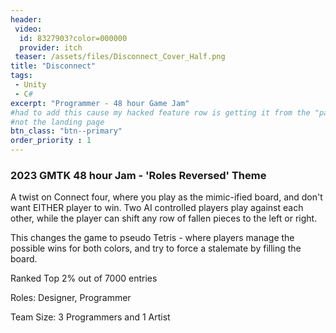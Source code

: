 ```yaml
---
header:
 video:
  id: 8327903?color=000000
  provider: itch
 teaser: /assets/files/Disconnect_Cover_Half.png
title: "Disconnect"
tags: 
 - Unity 
 - C#
excerpt: "Programmer - 48 hour Game Jam"
#had to add this cause my hacked feature row is getting it from the "page" we're talking about
#not the landing page
btn_class: "btn--primary"
order_priority : 1  
---
```

<h3>2023 GMTK 48 hour Jam - 'Roles Reversed' Theme</h3>
A twist on Connect four, where you play as the mimic-ified board, and don't want EITHER player to win. Two AI controlled players play against each other, while the player can shift any row of fallen pieces to the left or right. 

This changes the game to pseudo Tetris - where players manage the possible wins for both colors, and try to force a stalemate by filling the board.

Ranked Top 2% out of 7000 entries

Roles: Designer, Programmer

Team Size: 3 Programmers and 1 Artist
